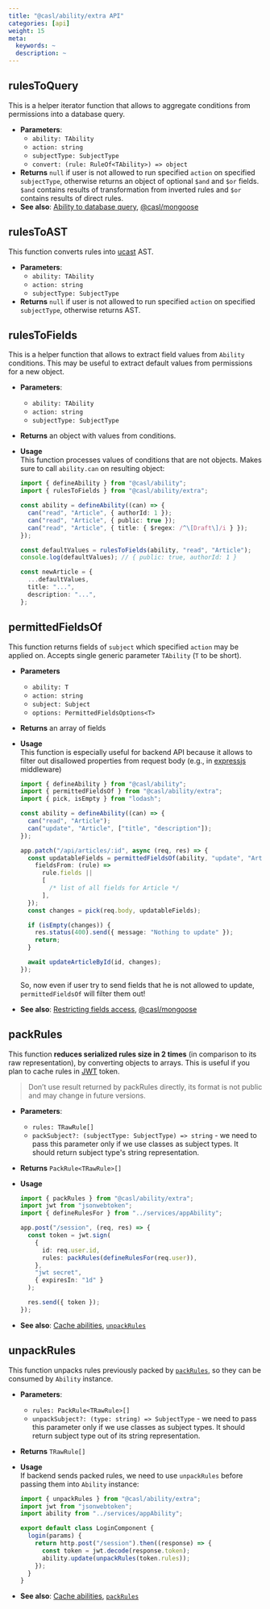 ```yaml
---
title: "@casl/ability/extra API"
categories: [api]
weight: 15
meta:
  keywords: ~
  description: ~
---
```


## rulesToQuery

This is a helper iterator function that allows to aggregate conditions from permissions into a database query.

- **Parameters**:
  - `ability: TAbility`
  - `action: string`
  - `subjectType: SubjectType`
  - `convert: (rule: RuleOf<TAbility>) => object`
- **Returns** `null` if user is not allowed to run specified `action` on specified `subjectType`, otherwise returns an object of optional `$and` and `$or` fields. `$and` contains results of transformation from inverted rules and `$or` contains results of direct rules.
- **See also**: [Ability to database query](../../advanced/ability-to-database-query), [@casl/mongoose](../../package/casl-mongoose#accessible-records-plugin)

## rulesToAST

This function converts rules into [ucast](github.com/stalniy/ucast) AST.

- **Parameters**:
  - `ability: TAbility`
  - `action: string`
  - `subjectType: SubjectType`
- **Returns** `null` if user is not allowed to run specified `action` on specified `subjectType`, otherwise returns AST.

## rulesToFields

This is a helper function that allows to extract field values from `Ability` conditions. This may be useful to extract default values from permissions for a new object.

- **Parameters**:
  - `ability: TAbility`
  - `action: string`
  - `subjectType: SubjectType`
- **Returns** an object with values from conditions.
- **Usage**\
  This function processes values of conditions that are not objects. Makes sure to call `ability.can` on resulting object:

  ```ts
  import { defineAbility } from "@casl/ability";
  import { rulesToFields } from "@casl/ability/extra";

  const ability = defineAbility((can) => {
    can("read", "Article", { authorId: 1 });
    can("read", "Article", { public: true });
    can("read", "Article", { title: { $regex: /^\[Draft\]/i } });
  });

  const defaultValues = rulesToFields(ability, "read", "Article");
  console.log(defaultValues); // { public: true, authorId: 1 }

  const newArticle = {
    ...defaultValues,
    title: "...",
    description: "...",
  };
  ```

## permittedFieldsOf

This function returns fields of `subject` which specified `action` may be applied on. Accepts single generic parameter `TAbility` (`T` to be short).

- **Parameters**
  - `ability: T`
  - `action: string`
  - `subject: Subject`
  - `options: PermittedFieldsOptions<T>`
- **Returns** an array of fields
- **Usage**\
  This function is especially useful for backend API because it allows to filter out disallowed properties from request body (e.g., in [expressjs](https://expressjs.com/) middleware)

  ```ts
  import { defineAbility } from "@casl/ability";
  import { permittedFieldsOf } from "@casl/ability/extra";
  import { pick, isEmpty } from "lodash";

  const ability = defineAbility((can) => {
    can("read", "Article");
    can("update", "Article", ["title", "description"]);
  });

  app.patch("/api/articles/:id", async (req, res) => {
    const updatableFields = permittedFieldsOf(ability, "update", "Article", {
      fieldsFrom: (rule) =>
        rule.fields ||
        [
          /* list of all fields for Article */
        ],
    });
    const changes = pick(req.body, updatableFields);

    if (isEmpty(changes)) {
      res.status(400).send({ message: "Nothing to update" });
      return;
    }

    await updateArticleById(id, changes);
  });
  ```

  So, now even if user try to send fields that he is not allowed to update, `permittedFieldsOf` will filter them out!

- **See also**: [Restricting fields access](../../guide/restricting-fields), [@casl/mongoose](../../package/casl-mongoose#accessible-fields-plugin)

## packRules

This function **reduces serialized rules size in 2 times** (in comparison to its raw representation), by converting objects to arrays. This is useful if you plan to cache rules in [JWT](https://en.wikipedia.org/wiki/JSON_Web_Token) token.

> Don’t use result returned by packRules directly, its format is not public and may change in future versions.

- **Parameters**:
  - `rules: TRawRule[]`
  - `packSubject?: (subjectType: SubjectType) => string` - we need to pass this parameter only if we use classes as subject types. It should return subject type's string representation.
- **Returns** `PackRule<TRawRule>[]`
- **Usage**

  ```ts
  import { packRules } from "@casl/ability/extra";
  import jwt from "jsonwebtoken";
  import { defineRulesFor } from "../services/appAbility";

  app.post("/session", (req, res) => {
    const token = jwt.sign(
      {
        id: req.user.id,
        rules: packRules(defineRulesFor(req.user)),
      },
      "jwt secret",
      { expiresIn: "1d" }
    );

    res.send({ token });
  });
  ```

- **See also**: [Cache abilities](../../cookbook/cache-rules), [`unpackRules`](#unpack-rules)

## unpackRules

This function unpacks rules previously packed by [`packRules`](#pack-rules), so they can be consumed by `Ability` instance.

- **Parameters**:
  - `rules: PackRule<TRawRule>[]`
  - `unpackSubject?: (type: string) => SubjectType` - we need to pass this parameter only if we use classes as subject types. It should return subject type out of its string representation.
- **Returns** `TRawRule[]`
- **Usage**\
  If backend sends packed rules, we need to use `unpackRules` before passing them into `Ability` instance:

  ```ts
  import { unpackRules } from "@casl/ability/extra";
  import jwt from "jsonwebtoken";
  import ability from "../services/appAbility";

  export default class LoginComponent {
    login(params) {
      return http.post("/session").then((response) => {
        const token = jwt.decode(response.token);
        ability.update(unpackRules(token.rules));
      });
    }
  }
  ```

- **See also**: [Cache abilities](../../cookbook/cache-rules), [`packRules`](#pack-rules)
